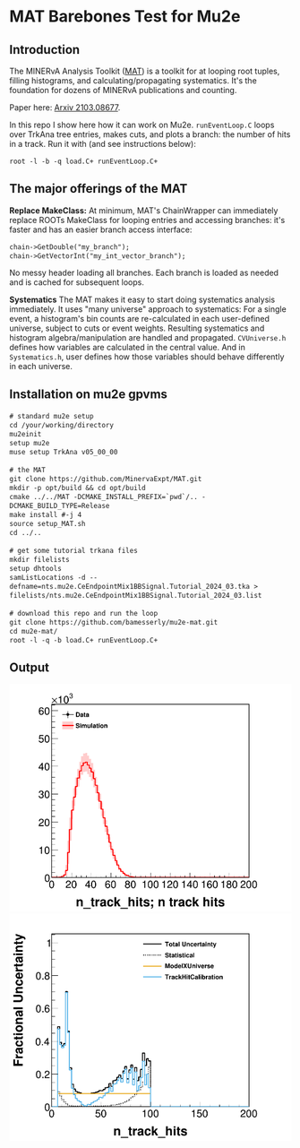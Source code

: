 # MAT Barebones Test for Mu2e

## Introduction
The MINERvA Analysis Toolkit ([MAT](https://github.com/MinervaExpt/MAT)) is a
toolkit for at looping root tuples, filling histograms, and
calculating/propagating systematics. It's the foundation for dozens of MINERvA
publications and counting.

Paper here: [Arxiv
 2103.08677](https://arxiv.org/abs/2103.08677).

In this repo I show here how it can work on Mu2e. `runEventLoop.C` loops over
TrkAna tree entries, makes cuts, and plots a branch: the number of hits in a
track. Run it with (and see instructions below):

```
root -l -b -q load.C+ runEventLoop.C+
```

## The major offerings of the MAT
**Replace MakeClass:** At minimum, MAT's ChainWrapper can immediately replace
ROOTs MakeClass for looping entries and accessing branches: it's faster and has
an easier branch access interface:

```
chain->GetDouble("my_branch");
chain->GetVectorInt("my_int_vector_branch");
```
No messy header loading all branches. Each branch is loaded as needed and is
cached for subsequent loops.

**Systematics** The MAT makes it easy to start doing systematics analysis
immediately. It uses "many universe" approach to systematics: For a single
event, a histogram's bin counts are re-calculated in each user-defined
universe, subject to cuts or event weights. Resulting systematics and
histogram algebra/manipulation are handled and propagated. `CVUniverse.h`
defines how variables are calculated in the central value. And in
`Systematics.h`, user defines how those variables should behave differently in
each universe.

## Installation on mu2e gpvms

```
# standard mu2e setup
cd /your/working/directory
mu2einit
setup mu2e
muse setup TrkAna v05_00_00

# the MAT
git clone https://github.com/MinervaExpt/MAT.git
mkdir -p opt/build && cd opt/build
cmake ../../MAT -DCMAKE_INSTALL_PREFIX=`pwd`/.. -DCMAKE_BUILD_TYPE=Release
make install #-j 4
source setup_MAT.sh 
cd ../..

# get some tutorial trkana files
mkdir filelists
setup dhtools
samListLocations -d --defname=nts.mu2e.CeEndpointMix1BBSignal.Tutorial_2024_03.tka > filelists/nts.mu2e.CeEndpointMix1BBSignal.Tutorial_2024_03.list

# download this repo and run the loop
git clone https://github.com/bamesserly/mu2e-mat.git
cd mu2e-mat/
root -l -q -b load.C+ runEventLoop.C+
```

## Output

![Events vs demmc.nhits](ntrackhits_CV_w_err_n_track_hits.png)
![Fractional error](ntrackhits_ErrorSummary_Frac__n_track_hits.png)
